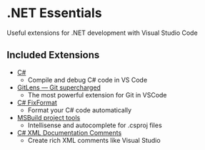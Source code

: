 # .NET Essentials
Useful extensions for .NET development with Visual Studio Code

## Included Extensions

 - [C#](https://marketplace.visualstudio.com/items?itemName=ms-vscode.csharp)
   - Compile and debug C# code in VS Code
 - [GitLens — Git supercharged](https://marketplace.visualstudio.com/items?itemName=eamodio.gitlens)
   - The most powerful extension for Git in VSCode
 - [C# FixFormat](https://marketplace.visualstudio.com/items?itemName=Leopotam.csharpfixformat)
   - Format your C# code automatically
 - [MSBuild project tools](https://marketplace.visualstudio.com/items?itemName=tintoy.msbuild-project-tools)
   - Intellisense and autocomplete for .csproj files
 - [C# XML Documentation Comments](https://marketplace.visualstudio.com/items?itemName=k--kato.docomment)
   - Create rich XML comments like Visual Studio
 